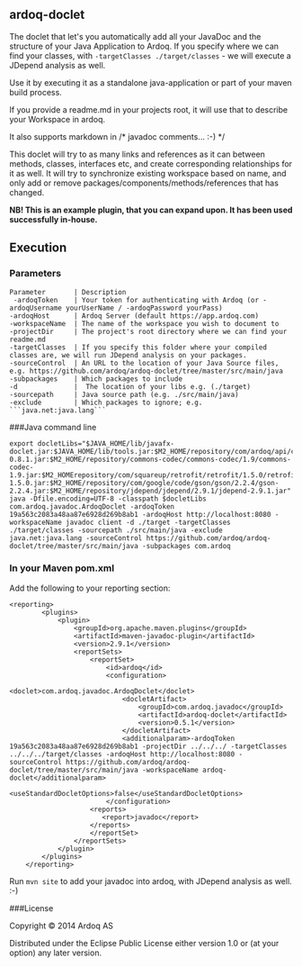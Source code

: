 ardoq-doclet
----

The doclet that let's you automatically add all your JavaDoc and the structure of your Java Application to Ardoq.
If you specify where we can find your classes, with ```-targetClasses ./target/classes``` - we will execute a JDepend analysis as well.

Use it by executing it as a standalone java-application or part of your maven build process.

If you provide a readme.md in your projects root, it will use that to describe your Workspace in ardoq.

It also supports markdown in /* javadoc comments... :-) */

This doclet will try to as many links and references as it can between methods, classes, interfaces etc, and create corresponding relationships for it as well.
It will try to synchronize existing workspace based on name, and only add or remove packages/components/methods/references that has changed.

**NB! This is an example plugin, that you can expand upon. It has been used successfully in-house.**

Execution
------------

### Parameters
```
Parameter       | Description
 -ardoqToken    | Your token for authenticating with Ardoq (or -ardoqUsername yourUserName / -ardoqPassword yourPass)
-ardoqHost      | Ardoq Server (default https://app.ardoq.com)
-workspaceName  | The name of the workspace you wish to document to
-projectDir     | The project's root directory where we can find your readme.md
-targetClasses  | If you specify this folder where your compiled classes are, we will run JDepend analysis on your packages.
-sourceControl  | An URL to the location of your Java Source files, e.g. https://github.com/ardoq/ardoq-doclet/tree/master/src/main/java
-subpackages    | Which packages to include
-d              |  The location of your libs e.g. (./target)
-sourcepath     | Java source path (e.g. ./src/main/java)
-exclude        | Which packages to ignore; e.g. ```java.net:java.lang```
```

###Java command line
```
export docletLibs="$JAVA_HOME/lib/javafx-doclet.jar:$JAVA_HOME/lib/tools.jar:$M2_HOME/repository/com/ardoq/api/client/0.8.1/client-0.8.1.jar:$M2_HOME/repository/commons-codec/commons-codec/1.9/commons-codec-1.9.jar:$M2_HOMErepository/com/squareup/retrofit/retrofit/1.5.0/retrofit-1.5.0.jar:$M2_HOME/repository/com/google/code/gson/gson/2.2.4/gson-2.2.4.jar:$M2_HOME/repository/jdepend/jdepend/2.9.1/jdepend-2.9.1.jar"
java -Dfile.encoding=UTF-8 -classpath $docletLibs com.ardoq.javadoc.ArdoqDoclet -ardoqToken 19a563c2083a48aa87e6928d269b8ab1 -ardoqHost http://localhost:8080 -workspaceName javadoc client -d ./target -targetClasses ./target/classes -sourcepath ./src/main/java -exclude java.net:java.lang -sourceControl https://github.com/ardoq/ardoq-doclet/tree/master/src/main/java -subpackages com.ardoq
```

### In your Maven pom.xml
Add the following to your reporting section:

```
<reporting>
        <plugins>
            <plugin>
                <groupId>org.apache.maven.plugins</groupId>
                <artifactId>maven-javadoc-plugin</artifactId>
                <version>2.9.1</version>
                <reportSets>
                    <reportSet>
                        <id>ardoq</id>
                        <configuration>
                            <doclet>com.ardoq.javadoc.ArdoqDoclet</doclet>
                            <docletArtifact>
                                <groupId>com.ardoq.javadoc</groupId>
                                <artifactId>ardoq-doclet</artifactId>
                                <version>0.5.1</version>
                            </docletArtifact>
                            <additionalparam>-ardoqToken 19a563c2083a48aa87e6928d269b8ab1 -projectDir ../../../ -targetClasses ../../../target/classes -ardoqHost http://localhost:8080 -sourceControl https://github.com/ardoq/ardoq-doclet/tree/master/src/main/java -workspaceName ardoq-doclet</additionalparam>
                            <useStandardDocletOptions>false</useStandardDocletOptions>
                        </configuration>
                    <reports>
                       <report>javadoc</report>
                    </reports>
                    </reportSet>
                </reportSets>
            </plugin>
        </plugins>
    </reporting>
```

Run ```mvn site``` to add your javadoc into ardoq, with JDepend analysis as well. :-)


###License

Copyright © 2014 Ardoq AS

Distributed under the Eclipse Public License either version 1.0 or (at your option) any later version.